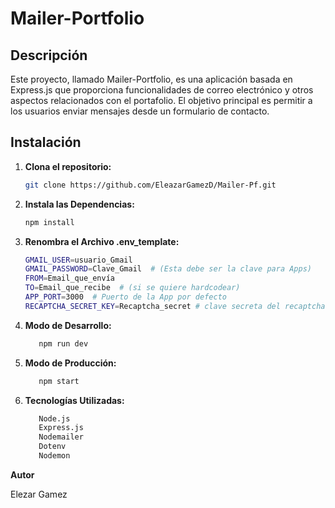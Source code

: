 # Mailer-Portfolio

## Descripción

Este proyecto, llamado Mailer-Portfolio, es una aplicación basada en Express.js que proporciona funcionalidades de correo electrónico y otros aspectos relacionados con el portafolio. El objetivo principal es permitir a los usuarios enviar mensajes desde un formulario de contacto.

## Instalación

1. **Clona el repositorio:**

   ```bash
   git clone https://github.com/EleazarGamezD/Mailer-Pf.git

2. **Instala las Dependencias:**

   ```bash
   npm install


3. **Renombra el Archivo .env_template:**

   ```bash
   GMAIL_USER=usuario_Gmail
   GMAIL_PASSWORD=Clave_Gmail  # (Esta debe ser la clave para Apps)
   FROM=Email_que_envía
   TO=Email_que_recibe  # (si se quiere hardcodear)
   APP_PORT=3000  # Puerto de la App por defecto
   RECAPTCHA_SECRET_KEY=Recaptcha_secret # clave secreta del recaptcha v3 
4. **Modo de Desarrollo:**

   ```bash
      npm run dev

5. **Modo de Producción:**

   ```bash
      npm start

6. **Tecnologías Utilizadas:**

   ```bash
      Node.js
      Express.js
      Nodemailer
      Dotenv
      Nodemon

**Autor**

Elezar Gamez
